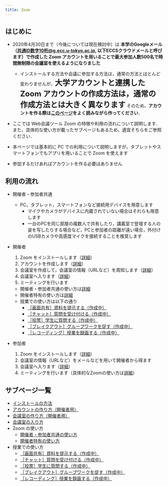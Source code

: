 ```yaml
---
title: Zoom
---
```


## はじめに

* 2020年4月30日まで（今後については現在検討中）は **本学のGoogleメール（共通ID数字10桁@g.ecc.u-tokyo.ac.jp, 以下ECCSクラウドメールと呼びます）で作成した Zoom アカウントを用いることで最大参加人数500名で時間無制限の会議室を使えるようになりました**  
  * インストールする方法や会議に参加する方法は，通常の方法とほとんど変わりませんが，<span style="font-size:1.5rem;">**大学アカウントと連携した Zoom アカウントの作成方法は，通常の作成方法とは大きく異なります**</span>   そのため，**アカウントを作る際は<a href="create_account" target="">このページ</a>をよく読みながら作ってください**</span>．  
   
   
* ここでは Web会議ツール Zoom の特徴や利用の流れについて説明します．また，具体的な使い方が載ったサブページもあるため，適宜そちらをご参照ください．  
* 本ページでは基本的に PC での利用について説明しますが，タブレットやスマートフォンでもアプリを用いることで Zoom を使えます  
* 参加するだけあればアカウントを作る必要はありません  


## 利用の流れ

* 開催者・参加者共通  
  * PC，タブレット，スマートフォンなど接続用デバイスを用意します
    * マイクやカメラがデバイスに内蔵されていない場合はそれらも用意します
    * 一台のPCを同じ部屋の複数人で共有したり，講義室で登壇する人の姿を写したりする場合など，PCと参加者の距離が遠い場合，外付けのUSBカメラや高感度マイクを接続することを推奨します  
  
  
* 開催者
  1. Zoom をインストールします（<a href="install" target="">詳細</a>）  
  1. アカウントを作成します（<a href="create_account" target="">詳細</a>）
  1. 会議室を作成して，会議室の情報（URLなど）を周知します（<a href="create_room" target="">詳細</a>）
  1. 会議室へ入ります（<a href="join" target="">詳細</a>）
  1. ミーティングを行います
    * 開催者・参加者共通の使い方は<a href="how_to_use" target="">詳細</a>
	* 開催者特有の使い方は<a href="how_to_use_host" target="">詳細</a>
	* 授業での使い方は以下の通り
        * <a href="classroom_screen_sharing" target="">［画面共有］資料を提示する（作成中）</a>
        * <a href="classroom_chat" target="">［チャット］質問を受け付ける（作成中）</a>
        * <a href="classroom_poll" target="">［投票］学生に質問する（作成中）</a>
        * <a href="classroom_breakout" target="">［ブレイクアウト］グループワークを促す（作成中）</a>
        * <a href="classroom_record" target="">［レコーディング］授業を録画する（作成中）</a>
  
* 参加者
  1. Zoom をインストールします（<a href="install" target="">詳細</a>）  
  1. 会議室の情報（URLなど）をメールなどを用いて開催者から得ます
  1. 会議室へ入ります（<a href="join" target="">詳細</a>）
  1. ミーティングを行います（具体的なZoomの使い方は<a href="how_to_use" target="">詳細</a>）


## サブページ一覧
* <a href="install" target="">インストールの方法</a>  
* <a href="create_account" target="">アカウントの作り方（開催者用）</a>  
* <a href="create_room" target="">会議室の作り方（開催者用）</a>  
* <a href="join" target="">会議室の入り方</a>  
* Zoom の使い方
  * <a href="how_to_use" target="">開催者・参加者共通の使い方</a>  
  * <a href="how_to_use_host" target="">開催者特有の使い方</a>  
* 授業での使い方  
  * <a href="classroom_screen_sharing" target="">［画面共有］資料を提示する（作成中）</a>  
  * <a href="classroom_chat" target="">［チャット］質問を受け付ける（作成中）</a>  
  * <a href="classroom_poll" target="">［投票］学生に質問する（作成中）</a>  
  * <a href="classroom_breakout" target="">［ブレイクアウト］グループワークを促す（作成中）</a>  
  * <a href="classroom_record" target="">［レコーディング］授業を録画する（作成中）</a>  
